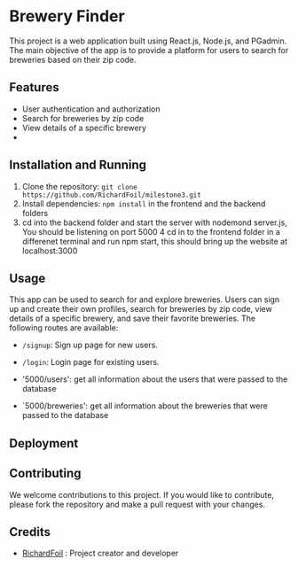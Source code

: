 # Brewery Finder

This project is a web application built using React.js, Node.js, and PGadmin. The main objective of the app is to provide a platform for users to search for breweries based on their zip code.

## Features

- User authentication and authorization
- Search for breweries by zip code
- View details of a specific brewery
- 


## Installation and Running

1. Clone the repository: `git clone https://github.com/RichardFoil/milestone3.git`
2. Install dependencies: `npm install` in the frontend and the backend folders
3. cd into the backend folder and start the server with nodemond server.js, You should be listening on port 5000
4  cd in to the frontend folder in a differenet terminal and run npm start, this should bring up the website at localhost:3000

## Usage

This app can be used to search for and explore breweries. Users can sign up and create their own profiles, search for breweries by zip code, view details of a specific brewery, and save their favorite breweries. The following routes are available:

- `/signup`: Sign up page for new users.
- `/login`: Login page for existing users.

- '5000/users': get all information about the users that were passed to the database 
- `5000/breweries': get all information about the breweries that were passed to the database


## Deployment


## Contributing

We welcome contributions to this project. If you would like to contribute, please fork the repository and make a pull request with your changes.

## Credits

- [RichardFoil](https://github.com/RichardFoil) : Project creator and developer

